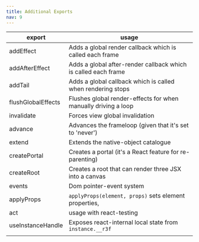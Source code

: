 ```yaml
---
title: Additional Exports
nav: 9
---
```


| export             | usage                                                          |
| ------------------ | -------------------------------------------------------------- |
| addEffect          | Adds a global render callback which is called each frame       |
| addAfterEffect     | Adds a global after-render callback which is called each frame |
| addTail            | Adds a global callback which is called when rendering stops    |
| flushGlobalEffects | Flushes global render-effects for when manually driving a loop |
| invalidate         | Forces view global invalidation                                |
| advance            | Advances the frameloop (given that it's set to 'never')        |
| extend             | Extends the native-object catalogue                            |
| createPortal       | Creates a portal (it's a React feature for re-parenting)       |
| createRoot         | Creates a root that can render three JSX into a canvas         |
| events             | Dom pointer-event system                                       |
| applyProps         | `applyProps(element, props)` sets element properties,          |
| act                | usage with react-testing                                       |
| useInstanceHandle  | Exposes react-internal local state from `instance.__r3f`       |
|                    |                                                                |